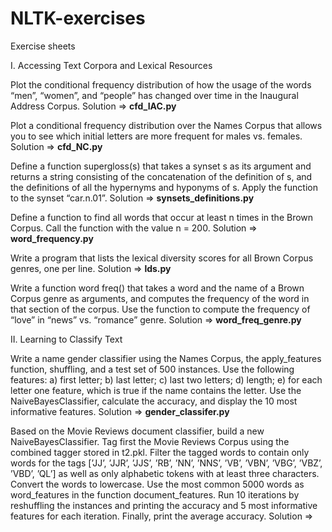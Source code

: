 # NLTK-exercises

Exercise sheets

I. Accessing Text Corpora and Lexical Resources

Plot the conditional frequency distribution of how the usage of the words “men”, “women”,
and “people” has changed over time in the Inaugural Address Corpus.
    Solution => **cfd_IAC.py**
 
Plot a conditional frequency distribution over the Names Corpus that allows you to see
which initial letters are more frequent for males vs. females.
    Solution => **cfd_NC.py**
  
Define a function supergloss(s) that takes a synset s as its argument and returns a
string consisting of the concatenation of the definition of s, and the definitions of all the
hypernyms and hyponyms of s. Apply the function to the synset “car.n.01”.
    Solution => **synsets_definitions.py**
  
Define a function to find all words that occur at least n times in the Brown Corpus. Call
the function with the value n = 200.
    Solution => **word_frequency.py**
  
Write a program that lists the lexical diversity scores for all Brown Corpus genres, one
per line.
    Solution => **lds.py**
  
Write a function word freq() that takes a word and the name of a Brown Corpus genre
as arguments, and computes the frequency of the word in that section of the corpus. Use
the function to compute the frequency of “love” in “news” vs. “romance” genre.
    Solution => **word_freq_genre.py**
  
  
II. Learning to Classify Text

Write a name gender classifier using the Names Corpus, the apply_features function,
shuffling, and a test set of 500 instances. Use the following features:
a) first letter;
b) last letter;
c) last two letters;
d) length;
e) for each letter one feature, which is true if the name contains the letter.
Use the NaiveBayesClassifier, calculate the accuracy, and display the 10 most informative features.
    Solution => **gender_classifer.py**

Based on the Movie Reviews document classifier, build a new
NaiveBayesClassifier. Tag first the Movie Reviews Corpus using the combined tagger stored in t2.pkl. Filter the tagged words to contain only
words for the tags [’JJ’, ’JJR’, ’JJS’, ’RB’, ’NN’, ’NNS’, ’VB’, ’VBN’, ’VBG’, ’VBZ’,
’VBD’, ’QL’] as well as only alphabetic tokens with at least three characters. Convert the
words to lowercase. Use the most common 5000 words as word_features in the function
document_features.
Run 10 iterations by reshuffling the instances and printing the accuracy and 5 most
informative features for each iteration. Finally, print the average accuracy.
    Solution =>
